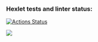 ### Hexlet tests and linter status:
[![Actions Status](https://github.com/dashulyaalex/frontend-project-44/workflows/hexlet-check/badge.svg)](https://github.com/dashulyaalex/frontend-project-44/actions)

<a href="https://codeclimate.com/github/dashulyaalex/frontend-project-44/maintainability"><img src="https://api.codeclimate.com/v1/badges/0d4c0f732a63e0cabf23/maintainability" /></a>